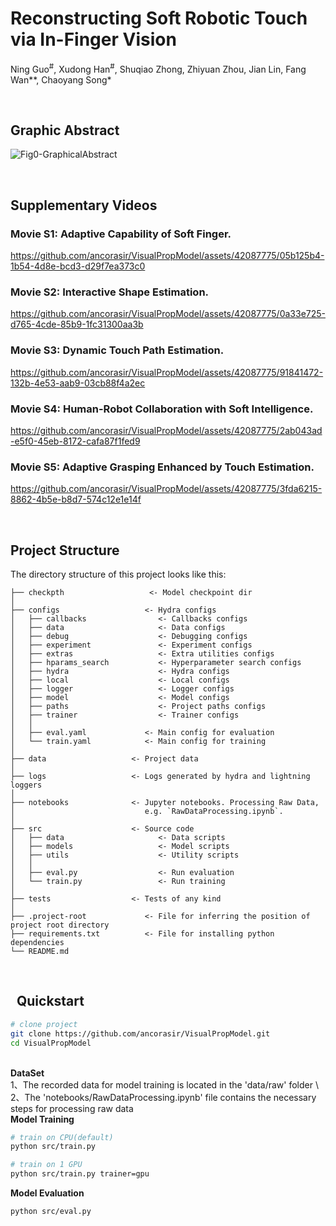 # Reconstructing Soft Robotic Touch via In-Finger Vision
Ning Guo<sup>#</sup>, Xudong Han<sup>#</sup>, Shuqiao Zhong, Zhiyuan Zhou, Jian Lin, Fang Wan**, Chaoyang Song*

<br>

## Graphic Abstract
![Fig0-GraphicalAbstract](https://github.com/ancorasir/VisualPropModel/assets/42087775/de914a2b-e024-4824-8990-49e253fe2e3c)

<br>

## Supplementary Videos

### Movie S1: Adaptive Capability of Soft Finger.
https://github.com/ancorasir/VisualPropModel/assets/42087775/05b125b4-1b54-4d8e-bcd3-d29f7ea373c0

### Movie S2: Interactive Shape Estimation.
https://github.com/ancorasir/VisualPropModel/assets/42087775/0a33e725-d765-4cde-85b9-1fc31300aa3b

### Movie S3: Dynamic Touch Path Estimation.
https://github.com/ancorasir/VisualPropModel/assets/42087775/91841472-132b-4e53-aab9-03cb88f4a2ec


### Movie S4: Human-Robot Collaboration with Soft Intelligence.
https://github.com/ancorasir/VisualPropModel/assets/42087775/2ab043ad-e5f0-45eb-8172-cafa87f1fed9


### Movie S5: Adaptive Grasping Enhanced by Touch Estimation.
https://github.com/ancorasir/VisualPropModel/assets/42087775/3fda6215-8862-4b5e-b8d7-574c12e1e14f

<br>

## Project Structure

The directory structure of this project looks like this:

```
├── checkpth                   <- Model checkpoint dir
│   
├── configs                   <- Hydra configs
│   ├── callbacks                <- Callbacks configs
│   ├── data                     <- Data configs
│   ├── debug                    <- Debugging configs
│   ├── experiment               <- Experiment configs
│   ├── extras                   <- Extra utilities configs
│   ├── hparams_search           <- Hyperparameter search configs
│   ├── hydra                    <- Hydra configs
│   ├── local                    <- Local configs
│   ├── logger                   <- Logger configs
│   ├── model                    <- Model configs
│   ├── paths                    <- Project paths configs
│   ├── trainer                  <- Trainer configs
│   │
│   ├── eval.yaml             <- Main config for evaluation
│   └── train.yaml            <- Main config for training
│
├── data                   <- Project data
│
├── logs                   <- Logs generated by hydra and lightning loggers
│
├── notebooks              <- Jupyter notebooks. Processing Raw Data,                        
│                             e.g. `RawDataProcessing.ipynb`.
│
├── src                    <- Source code
│   ├── data                     <- Data scripts
│   ├── models                   <- Model scripts
│   ├── utils                    <- Utility scripts
│   │
│   ├── eval.py                  <- Run evaluation
│   └── train.py                 <- Run training
│
├── tests                  <- Tests of any kind
│
├── .project-root             <- File for inferring the position of project root directory
├── requirements.txt          <- File for installing python dependencies
└── README.md
```

<br>

##   Quickstart

```bash
# clone project
git clone https://github.com/ancorasir/VisualPropModel.git
cd VisualPropModel

```

<br>

<summary><b>DataSet</b></summary>
1、The recorded data for model training is located in the 'data/raw' folder \
2、The 'notebooks/RawDataProcessing.ipynb' file contains the necessary steps for processing raw data

<br>

<summary><b>Model Training</b></summary>

```bash
# train on CPU(default)
python src/train.py

# train on 1 GPU
python src/train.py trainer=gpu
```


<summary><b>Model Evaluation</b></summary>

```bash
python src/eval.py 
```


